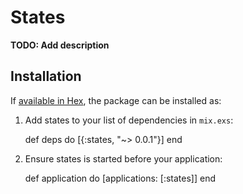 # States

**TODO: Add description**

## Installation

If [available in Hex](https://hex.pm/docs/publish), the package can be installed as:

  1. Add states to your list of dependencies in `mix.exs`:

        def deps do
          [{:states, "~> 0.0.1"}]
        end

  2. Ensure states is started before your application:

        def application do
          [applications: [:states]]
        end

